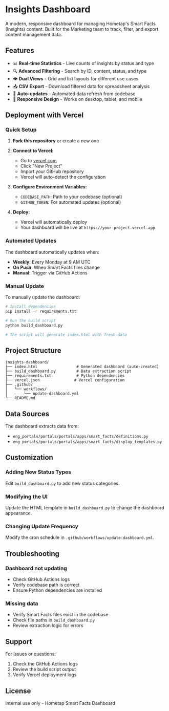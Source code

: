# Insights Dashboard

A modern, responsive dashboard for managing Hometap's Smart Facts (Insights) content. Built for the Marketing team to track, filter, and export content management data.

## Features

- 📊 **Real-time Statistics** - Live counts of insights by status and type
- 🔍 **Advanced Filtering** - Search by ID, content, status, and type
- 👁️ **Dual Views** - Grid and list layouts for different use cases
- 📤 **CSV Export** - Download filtered data for spreadsheet analysis
- 🔄 **Auto-updates** - Automated data refresh from codebase
- 📱 **Responsive Design** - Works on desktop, tablet, and mobile

## Deployment with Vercel

### Quick Setup

1. **Fork this repository** or create a new one
2. **Connect to Vercel:**
   - Go to [vercel.com](https://vercel.com)
   - Click "New Project"
   - Import your GitHub repository
   - Vercel will auto-detect the configuration

3. **Configure Environment Variables:**
   - `CODEBASE_PATH`: Path to your codebase (optional)
   - `GITHUB_TOKEN`: For automated updates (optional)

4. **Deploy:**
   - Vercel will automatically deploy
   - Your dashboard will be live at `https://your-project.vercel.app`

### Automated Updates

The dashboard automatically updates when:
- **Weekly**: Every Monday at 9 AM UTC
- **On Push**: When Smart Facts files change
- **Manual**: Trigger via GitHub Actions

### Manual Update

To manually update the dashboard:

```bash
# Install dependencies
pip install -r requirements.txt

# Run the build script
python build_dashboard.py

# The script will generate index.html with fresh data
```

## Project Structure

```
insights-dashboard/
├── index.html                 # Generated dashboard (auto-created)
├── build_dashboard.py         # Data extraction script
├── requirements.txt           # Python dependencies
├── vercel.json               # Vercel configuration
├── .github/
│   └── workflows/
│       └── update-dashboard.yml
└── README.md
```

## Data Sources

The dashboard extracts data from:
- `eng_portals/portals/portals/apps/smart_facts/definitions.py`
- `eng_portals/portals/portals/apps/smart_facts/display_templates.py`

## Customization

### Adding New Status Types
Edit `build_dashboard.py` to add new status categories.

### Modifying the UI
Update the HTML template in `build_dashboard.py` to change the dashboard appearance.

### Changing Update Frequency
Modify the cron schedule in `.github/workflows/update-dashboard.yml`.

## Troubleshooting

### Dashboard not updating
- Check GitHub Actions logs
- Verify codebase path is correct
- Ensure Python dependencies are installed

### Missing data
- Verify Smart Facts files exist in the codebase
- Check file paths in `build_dashboard.py`
- Review extraction logic for errors

## Support

For issues or questions:
1. Check the GitHub Actions logs
2. Review the build script output
3. Verify Vercel deployment logs

## License

Internal use only - Hometap Smart Facts Dashboard
